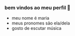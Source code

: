 ### bem vindos ao meu perfil 🫶

- meu nome é maria
- meus pronomes são ela/dela
- gosto de escutar música

  
